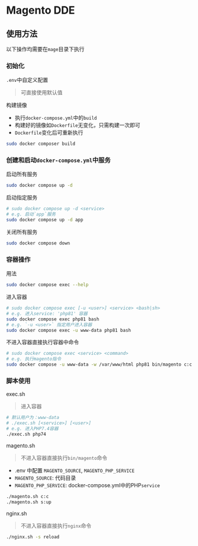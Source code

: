 # Magento DDE

## 使用方法

以下操作均需要在`mage`目录下执行

### 初始化  

`.env`中自定义配置  
> 可直接使用默认值

构建镜像  
- 执行`docker-compose.yml`中的`build`
- 构建好的镜像如`Dockerfile`无变化，只需构建一次即可
- `Dockerfile`变化后可重新执行

```bash
sudo docker composer build
```

### 创建和启动`docker-compose.yml`中服务

启动所有服务

```bash
sudo docker compose up -d
```

启动指定服务  

```bash
# sudo docker compose up -d <service>
# e.g. 启动`app`服务
sudo docker compose up -d app
```

关闭所有服务  

```bash
sudo docker compose down
```

### 容器操作

用法  

```bash
sudo docker compose exec --help
```

进入容器  

```bash
# sudo docker compose exec [-u <user>] <service> <bash|sh>
# e.g. 进入service: 'php81' 容器
sudo docker compose exec php81 bash
# e.g. `-u <user>` 指定用户进入容器
sudo docker compose exec -u www-data php81 bash
```

不进入容器直接执行容器中命令

```bash
# sudo docker compose exec <service> <command>
# e.g. 执行magento指令
sudo docker compose -u www-data -w /var/www/html php81 bin/magento c:c
```

### 脚本使用

exec.sh  
> 进入容器  

```bash
# 默认用户为：www-data
# ./exec.sh [<service>] [<user>]
# e.g. 进入PHP7.4容器
./exec.sh php74
```

magento.sh  
> 不进入容器直接执行`bin/magento`命令  

- .env 中配置 `MAGENTO_SOURCE`, `MAGENTO_PHP_SERVICE`
- `MAGENTO_SOURCE`: 代码目录
- `MAGENTO_PHP_SERVICE`: docker-compose.yml中的PHP`service`

```bash
./magento.sh c:c
./magento.sh s:up
```

nginx.sh
> 不进入容器直接执行`nginx`命令  

```bash
./nginx.sh -s reload
```
